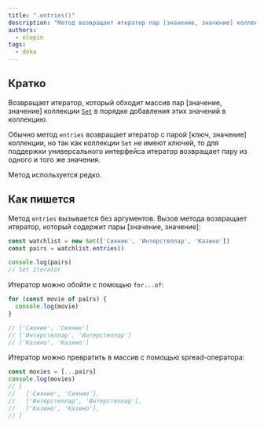 ```yaml
---
title: ".entries()"
description: "Метод возвращает итератор пар [значение, значение] коллекции Set"
authors:
  - nlopin
tags:
  - doka
---
```


## Кратко

Возвращает итератор, который обходит массив пар [значение, значение] коллекции [`Set`](/js/set) в порядке добавления этих значений в коллекцию.

Обычно метод `entries` возвращает итератор с парой [ключ, значение] коллекции, но так как коллекции `Set` не имеют ключей, то для поддержки универсального интерфейса итератор возвращает пару из одного и того же значения.

Метод используется редко.

## Как пишется

Метод `entries` вызывается без аргументов. Вызов метода возвращает итератор, который содержит пары [значение, значение]:

```js
const watchlist = new Set(['Сияние', 'Интерстеллар', 'Казино'])
const pairs = watchlist.entries()

console.log(pairs)
// Set Iterator
```

Итератор можно обойти с помощью `for...of`:

```js
for (const movie of pairs) {
  console.log(movie)
}

// ['Сияние', 'Сияние']
// ['Интерстеллар', 'Интерстеллар']
// ['Казино', 'Казино']
```

Итератор можно превратить в массив с помощью spread-оператора:

```js
const movies = [...pairs]
console.log(movies)
// [
//   ['Сияние', 'Сияние'],
//   ['Интерстеллар', 'Интерстеллар'],
//   ['Казино', 'Казино'],
// ]
```
